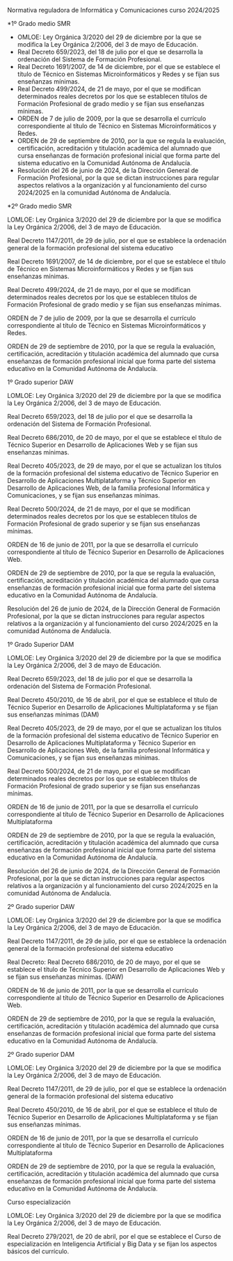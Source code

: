 Normativa reguladora de Informática y Comunicaciones curso 2024/2025

*1º Grado medio SMR

- OMLOE: Ley Orgánica 3/2020 del 29 de diciembre por la que se modifica la Ley Orgánica 2/2006, del 3 de mayo de Educación.
- Real Decreto 659/2023, del 18 de julio por el que se desarrolla la ordenación del Sistema de Formación Profesional.
- Real Decreto 1691/2007, de 14 de diciembre, por el que se establece el título de Técnico en Sistemas Microinformáticos y Redes y se fijan sus enseñanzas mínimas.
- Real Decreto 499/2024, de 21 de mayo, por el que se modifican determinados reales decretos por los que se establecen títulos de Formación Profesional de grado medio y se fijan sus enseñanzas mínimas.
- ORDEN de 7 de julio de 2009, por la que se desarrolla el currículo correspondiente al título de Técnico en Sistemas Microinformáticos y Redes.
- ORDEN de 29 de septiembre de 2010, por la que se regula la evaluación, certificación, acreditación y titulación académica del alumnado que cursa enseñanzas de formación profesional inicial que forma parte del sistema educativo en la Comunidad Autónoma de Andalucía.
- Resolución del 26 de junio de 2024, de la Dirección General de Formación Profesional, por la que se dictan instrucciones para regular aspectos relativos a la organización y al funcionamiento del curso 2024/2025 en la comunidad Autónoma de Andalucía. 

*2º Grado medio SMR

LOMLOE: Ley Orgánica 3/2020 del 29 de diciembre por la que se modifica la Ley Orgánica 2/2006, del 3 de mayo de Educación.

Real Decreto 1147/2011, de 29 de julio, por el que se establece la ordenación general de la formación profesional del sistema educativo

Real Decreto 1691/2007, de 14 de diciembre, por el que se establece el título de Técnico en Sistemas Microinformáticos y Redes y se fijan sus enseñanzas mínimas.

Real Decreto 499/2024, de 21 de mayo, por el que se modifican determinados reales decretos por los que se establecen títulos de Formación Profesional de grado medio y se fijan sus enseñanzas mínimas.

ORDEN de 7 de julio de 2009, por la que se desarrolla el currículo correspondiente al título de Técnico en Sistemas Microinformáticos y Redes.

ORDEN de 29 de septiembre de 2010, por la que se regula la evaluación, certificación, acreditación y titulación académica del alumnado que cursa enseñanzas de formación profesional inicial que forma parte del sistema educativo en la Comunidad Autónoma de Andalucía.

1º Grado superior DAW




LOMLOE: Ley Orgánica 3/2020 del 29 de diciembre por la que se modifica la Ley Orgánica 2/2006, del 3 de mayo de Educación.

Real Decreto 659/2023, del 18 de julio por el que se desarrolla la ordenación del Sistema de Formación Profesional. 

Real Decreto 686/2010, de 20 de mayo, por el que se establece el título de Técnico Superior en Desarrollo de Aplicaciones Web y se fijan sus enseñanzas mínimas. 

Real Decreto 405/2023, de 29 de mayo, por el que se actualizan los títulos de la formación profesional del sistema educativo de Técnico Superior en Desarrollo de Aplicaciones Multiplataforma y Técnico Superior en Desarrollo de Aplicaciones Web, de la familia profesional Informática y Comunicaciones, y se fijan sus enseñanzas mínimas.

Real Decreto 500/2024, de 21 de mayo, por el que se modifican determinados reales decretos por los que se establecen títulos de Formación Profesional de grado superior y se fijan sus enseñanzas mínimas.

ORDEN de 16 de junio de 2011, por la que se desarrolla el currículo correspondiente al título de Técnico Superior en Desarrollo de Aplicaciones Web.

ORDEN de 29 de septiembre de 2010, por la que se regula la evaluación, certificación, acreditación y titulación académica del alumnado que cursa enseñanzas de formación profesional inicial que forma parte del sistema educativo en la Comunidad Autónoma de Andalucía.

Resolución del 26 de junio de 2024, de la Dirección General de Formación Profesional, por la que se dictan instrucciones para regular aspectos relativos a la organización y al funcionamiento del curso 2024/2025 en la comunidad Autónoma de Andalucía. 

1º Grado Superior DAM

LOMLOE: Ley Orgánica 3/2020 del 29 de diciembre por la que se modifica la Ley Orgánica 2/2006, del 3 de mayo de Educación.

Real Decreto 659/2023, del 18 de julio por el que se desarrolla la ordenación del Sistema de Formación Profesional. 

Real Decreto 450/2010, de 16 de abril, por el que se establece el título de Técnico Superior en Desarrollo de Aplicaciones Multiplataforma y se fijan sus enseñanzas mínimas  (DAM)

Real Decreto 405/2023, de 29 de mayo, por el que se actualizan los títulos de la formación profesional del sistema educativo de Técnico Superior en Desarrollo de Aplicaciones Multiplataforma y Técnico Superior en Desarrollo de Aplicaciones Web, de la familia profesional Informática y Comunicaciones, y se fijan sus enseñanzas mínimas.

Real Decreto 500/2024, de 21 de mayo, por el que se modifican determinados reales decretos por los que se establecen títulos de Formación Profesional de grado superior y se fijan sus enseñanzas mínimas.

ORDEN de 16 de junio de 2011, por la que se desarrolla el currículo correspondiente al título de Técnico Superior en Desarrollo de Aplicaciones Multiplataforma

ORDEN de 29 de septiembre de 2010, por la que se regula la evaluación, certificación, acreditación y titulación académica del alumnado que cursa enseñanzas de formación profesional inicial que forma parte del sistema educativo en la Comunidad Autónoma de Andalucía.

Resolución del 26 de junio de 2024, de la Dirección General de Formación Profesional, por la que se dictan instrucciones para regular aspectos relativos a la organización y al funcionamiento del curso 2024/2025 en la comunidad Autónoma de Andalucía. 















2º Grado superior DAW





LOMLOE: Ley Orgánica 3/2020 del 29 de diciembre por la que se modifica la Ley Orgánica 2/2006, del 3 de mayo de Educación.

Real Decreto 1147/2011, de 29 de julio, por el que se establece la ordenación general de la formación profesional del sistema educativo

Real Decreto: Real Decreto 686/2010, de 20 de mayo, por el que se establece el título de Técnico Superior en Desarrollo de Aplicaciones Web y se fijan sus enseñanzas mínimas. (DAW)

ORDEN de 16 de junio de 2011, por la que se desarrolla el currículo correspondiente al título de Técnico Superior en Desarrollo de Aplicaciones Web.

ORDEN de 29 de septiembre de 2010, por la que se regula la evaluación, certificación, acreditación y titulación académica del alumnado que cursa enseñanzas de formación profesional inicial que forma parte del sistema educativo en la Comunidad Autónoma de Andalucía.





2º Grado superior DAM




LOMLOE: Ley Orgánica 3/2020 del 29 de diciembre por la que se modifica la Ley Orgánica 2/2006, del 3 de mayo de Educación.

Real Decreto 1147/2011, de 29 de julio, por el que se establece la ordenación general de la formación profesional del sistema educativo

Real Decreto 450/2010, de 16 de abril, por el que se establece el título de Técnico Superior en Desarrollo de Aplicaciones Multiplataforma y se fijan sus enseñanzas mínimas.

ORDEN de 16 de junio de 2011, por la que se desarrolla el currículo correspondiente al título de Técnico Superior en Desarrollo de Aplicaciones Multiplataforma

ORDEN de 29 de septiembre de 2010, por la que se regula la evaluación, certificación, acreditación y titulación académica del alumnado que cursa enseñanzas de formación profesional inicial que forma parte del sistema educativo en la Comunidad Autónoma de Andalucía.









Curso especialización

LOMLOE: Ley Orgánica 3/2020 del 29 de diciembre por la que se modifica la Ley Orgánica 2/2006, del 3 de mayo de Educación.

Real Decreto 279/2021, de 20 de abril, por el que se establece el Curso de especialización en Inteligencia Artificial y Big Data y se fijan los aspectos básicos del currículo.

